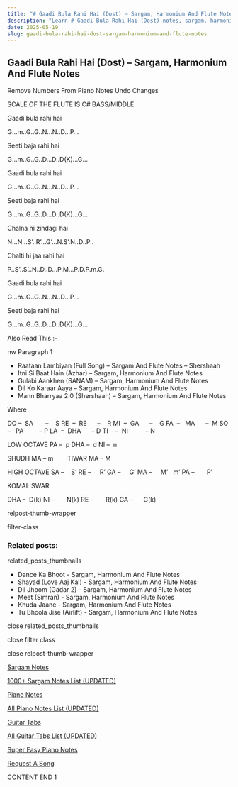 ```yaml
---
title: "# Gaadi Bula Rahi Hai (Dost) – Sargam, Harmonium And Flute Notes"
description: "Learn # Gaadi Bula Rahi Hai (Dost) notes, sargam, harmonium notations and flute notes. Easy step-by-step tutorial for beginners."
date: 2025-05-19
slug: gaadi-bula-rahi-hai-dost-sargam-harmonium-and-flute-notes
---
```


## Gaadi Bula Rahi Hai (Dost) – Sargam, Harmonium And Flute Notes

Remove Numbers From Piano Notes
Undo Changes

SCALE OF THE FLUTE IS C# BASS/MIDDLE

Gaadi bula rahi hai

G…m..G..G..N…N..D…P…

Seeti baja rahi hai

G…m..G..G..D…D..D(K)…G…

Gaadi bula rahi hai

G…m..G..G..N…N..D…P…

Seeti baja rahi hai

G…m..G..G..D…D..D(K)…G…

Chalna hi zindagi hai

N…N…S’..R’…G’…N.S’.N..D..P..

Chalti hi jaa rahi hai

P..S’..S’..N..D..D…P.M…P.D.P.m.G.

Gaadi bula rahi hai

G…m..G..G..N…N..D…P…

Seeti baja rahi hai

G…m..G..G..D…D..D(K)…G…

Also Read This :-

nw Paragraph 1

* Raataan Lambiyan (Full Song) – Sargam And Flute Notes – Shershaah
* Itni Si Baat Hain (Azhar) – Sargam, Harmonium And Flute Notes
* Gulabi Aankhen (SANAM) – Sargam, Harmonium And Flute Notes
* Dil Ko Karaar Aaya – Sargam, Harmonium And Flute Notes
* Mann Bharryaa 2.0 (Shershaah) – Sargam, Harmonium And Flute Notes

Where

DO –  SA       –    S
RE  –  RE      –    R
MI  –  GA      –    G
FA  –   MA      –  M
SO  –   PA         – P
LA  –  DHA      – D
TI    –  NI          – N

LOW OCTAVE
PA –  p
DHA –  d
NI –  n

SHUDH MA – m        TIWAR MA – M

HIGH OCTAVE
SA –    S’
RE –     R’
GA –     G’
MA –     M’   m’
PA –       P’

KOMAL SWAR

DHA –  D(k)
NI –       N(k)
RE –       R(k)
GA –      G(k)

relpost-thumb-wrapper

filter-class

### Related posts:

related_posts_thumbnails

* Dance Ka Bhoot - Sargam, Harmonium And Flute Notes
* Shayad (Love Aaj Kal) - Sargam, Harmonium And Flute Notes
* Dil Jhoom (Gadar 2) - Sargam, Harmonium And Flute Notes
* Meet (Simran) - Sargam, Harmonium And Flute Notes
* Khuda Jaane - Sargam, Harmonium And Flute Notes
* Tu Bhoola Jise (Airlift) - Sargam, Harmonium And Flute Notes

close related_posts_thumbnails

close filter class

close relpost-thumb-wrapper

[Sargam Notes](https://www.notationsworld.com/sargam-notes.html)

[1000+ Sargam Notes List (UPDATED)](https://www.notationsworld.com/all-songs-list-sargam-notes.html)

[Piano Notes](https://www.notationsworld.com/piano-notes.html)

[All Piano Notes List (UPDATED)](https://www.notationsworld.com/all-songs-list-piano-notes.html)

[Guitar Tabs](https://www.notationsworld.com/guitar-tabs.html)

[All Guitar Tabs List (UPDATED)](https://www.notationsworld.com/all-songs-list-guitar-tabs.html)

[Super Easy Piano Notes](https://studywall.in/)

[Request A Song](https://www.notationsworld.com/request-a-song.html)

CONTENT END 1

